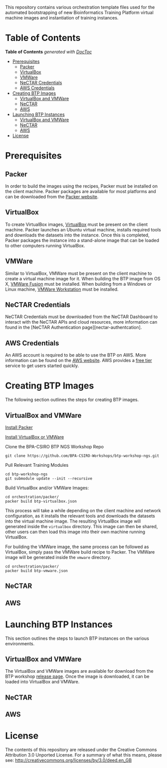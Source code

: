 This repository contains various orchestration template files used for
the automated bootstrapping of new Bioinformatics Training Platform
virtual machine images and instantiation of training instances.

Table of Contents
=================
<!-- START doctoc generated TOC please keep comment here to allow auto update -->
<!-- DON'T EDIT THIS SECTION, INSTEAD RE-RUN doctoc TO UPDATE -->
**Table of Contents**  *generated with [DocToc](https://github.com/thlorenz/doctoc)*

- [Prerequisites](#prerequisites)
  - [Packer](#packer)
  - [VirtualBox](#virtualbox)
  - [VMWare](#vmware)
  - [NeCTAR Credentials](#nectar-credentials)
  - [AWS Credentials](#aws-credentials)
- [Creating BTP Images](#creating-btp-images)
  - [VirtualBox and VMWare](#virtualbox-and-vmware)
  - [NeCTAR](#nectar)
  - [AWS](#aws)
- [Launching BTP Instances](#launching-btp-instances)
  - [VirtualBox and VMWare](#virtualbox-and-vmware-1)
  - [NeCTAR](#nectar-1)
  - [AWS](#aws-1)
- [License](#license)

<!-- END doctoc generated TOC please keep comment here to allow auto update -->

Prerequisites
=============

Packer
------
In order to build the images using the recipes, 
Packer must be installed on the client machine.
Packer packages are available for most platforms and can be downloaded
from the [Packer website][packer].

VirtualBox
----------
To create VirtualBox images, [VirtualBox][virtualbox] must be present
on the client machine. Packer launches an Ubuntu virtual machine,
installs required tools and downloads the datasets into the instance.
Once this is completed, Packer packages the instance into a stand-alone
image that can be loaded to other computers running VirtualBox.

VMWare
------
Similar to VirtualBox, VMWare  must be present on the client
machine to create a virtual machine image for it. When building the BTP image
from OS X, [VMWare Fusion][vmware-fusion] must be installed.
When building from a Windows or Linux machine, 
[VMWare Workstation][vmware-workstation] must be installed.

NeCTAR Credentials
------------------
NeCTAR Credentials must be downloaded from the NeCTAR Dashboard
to interact with the NeCTAR APIs and cloud resources,
more information can found in the [NeCTAR Authentication page][nectar-authentcation].

AWS Credentials
---------------
An AWS account is required to be able to use the BTP
on AWS. More information can be found on the [AWS website][aws].
AWS provides a [free tier][aws-free] service to get users started quickly.

Creating BTP Images
===================
The following section outlines the steps for creating BTP images.

VirtualBox and VMWare
---------------------
[Install Packer](#prerequisites)

[Install VirtualBox or VMWare](#prerequisites)

Clone the BPA-CSIRO BTP NGS Workshop Repo
```
git clone https://github.com/BPA-CSIRO-Workshops/btp-workshop-ngs.git
```

Pull Relevant Training Modules
```
cd btp-workshop-ngs
git submodule update --init --recursive
```

Build VirtualBox and/or VMWare Images:
```
cd orchestration/packer/
packer build btp-virtualbox.json
```

This process will take a while depending on the client machine and network configuration,
as it installs the relevant tools and downloads the datasets into the virtual machine image.
The resulting VirtualBox image will generated inside the `virtualbox` directory.
This image can then be shared, other users can then load this image into their own machine
running VirtualBox.

For building the VMWare image, the same process can be followed as VirtualBox,
simply pass the VMWare build recipe to Packer. The VMWare image will be generated
inside the `vmware` directory.

```
cd orchestration/packer/
packer build btp-vmware.json
```

NeCTAR
------
<TODO>

AWS
---
<TODO>

Launching BTP Instances
=======================
This section outlines the steps to launch BTP instances on the various environments.

VirtualBox and VMWare
---------------------
The VirtualBox and VMWare images are available for download
from the BTP workshop [release page][btp-ngs-release].
Once the image is downloaded, it can be loaded into VirtualBox and VMWare.

NeCTAR
------
<TODO>

AWS
---
<TODO>

License
=======
The contents of this repository are released under the Creative Commons
Attribution 3.0 Unported License. For a summary of what this means,
please see: http://creativecommons.org/licenses/by/3.0/deed.en_GB

[packer]: https://www.packer.io/downloads.html
[virtualbox]: http://www.vmware.com/products/fusion/overview.html
[vmware-fusion]: http://www.vmware.com/products/fusion/overview.html
[vmware-workstation]: http://www.vmware.com/products/fusion/overview.html
[btp-ngs-release]: https://github.com/BPA-CSIRO-Workshops/btp-workshop-ngs/releases
[nectar-authentication]: https://support.rc.nectar.org.au/docs/authentication
[aws]: https://aws.amazon.com/
[aws-free]: https://aws.amazon.com/free/
